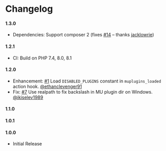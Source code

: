 # Changelog

#### 1.3.0
- Dependencies: Support composer 2 (fixes [#14](https://github.com/lukasbesch/bedrock-plugin-disabler/issues/14) – thanks [jacklowrie](https://github.com/jacklowrie))

#### 1.2.1
- CI: Build on PHP 7.4, 8.0, 8.1

#### 1.2.0
 - Enhancement: [#1](https://github.com/lukasbesch/bedrock-plugin-disabler/pull/1) Load `DISABLED_PLUGINS` constant in `muplugins_loaded` action hook. [@ethanclevenger91](https://github.com/ethanclevenger91)
 - Fix: [#7](https://github.com/lukasbesch/bedrock-plugin-disabler/pull/7) Use realpath to fix backslash in MU plugin dir on Windows. [@ikiselev1989](https://github.com/ikiselev1989)

#### 1.1.0

#### 1.0.1

#### 1.0.0
 - Initial Release
